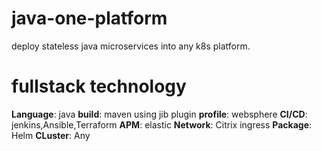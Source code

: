 # java-one-platform
deploy stateless java microservices into any k8s platform. 
# fullstack technology
**Language**: java
**build**: maven using jib plugin
**profile**: websphere
**CI/CD**: jenkins,Ansible,Terraform
**APM**: elastic
**Network**: Citrix ingress
**Package**: Helm
**CLuster**: Any


